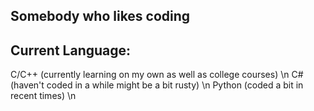 ## Somebody who likes coding 

## Current Language: 
C/C++ (currently learning on my own as well as college courses) \n
C# (haven't coded in a while might be a bit rusty) \n
Python (coded a bit in recent times) \n


